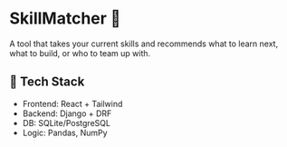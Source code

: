 # SkillMatcher 🔎
A tool that takes your current skills and recommends what to learn next, what to build, or who to team up with.

## 🚀 Tech Stack
- Frontend: React + Tailwind
- Backend: Django + DRF
- DB: SQLite/PostgreSQL
- Logic: Pandas, NumPy